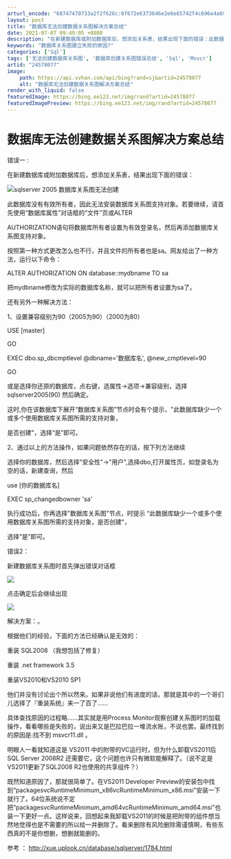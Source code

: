 ```yaml
---
arturl_encode: "68747470733a2f2f626c:6f672e6373646e2e6e65742f4c696e4a69616e674269654a69:2f61727469636c652f64657461696c732f3234353738303737"
layout: post
title: "数据库无法创建数据关系图解决方案总结"
date: 2021-07-07 09:49:05 +0800
description: "在新建数据库或附加数据库后，想添加关系表，结果出现下面的错误：此数据库没有有效所有者，因此无法安装数"
keywords: "数据库关系图建立失败的原因?"
categories: ['Sql']
tags: ['无法创建数据库关系图', '数据库创建关系图错误总结', 'Sql', 'Msvcr']
artid: "24578077"
image:
    path: https://api.vvhan.com/api/bing?rand=sj&artid=24578077
    alt: "数据库无法创建数据关系图解决方案总结"
render_with_liquid: false
featuredImage: https://bing.ee123.net/img/rand?artid=24578077
featuredImagePreview: https://bing.ee123.net/img/rand?artid=24578077
---
```


# 数据库无法创建数据关系图解决方案总结

错误一 :

在新建数据库或附加数据库后，想添加关系表，结果出现下面的错误：

![sqlserver <wbr>2005 <wbr>数据库关系图无法创建](http://s9.sinaimg.cn/middle/71460d95gc00d87a55b78&690 "sqlserver <wbr>2005 <wbr>数据库关系图无法创建")

此数据库没有有效所有者，因此无法安装数据库关系图支持对象。若要继续，请首先使用“数据库属性”对话框的“文件”页或ALTER
  
AUTHORIZATION语句将数据库所有者设置为有效登录名，然后再添加数据库关系图支持对象。
  
按照第一种方式更改怎么也不行，并且文件的所有者也是sa。网友给出了一种方法，运行以下命令：
  
ALTER AUTHORIZATION ON database::mydbname TO sa
  
把mydbname修改为实际的数据库名称，就可以把所有者设置为sa了。
  
还有另外一种解决方法：
  
1、设置兼容级别为90（2005为90）（2000为80）
  
USE [master]
  
GO
  
EXEC dbo.sp\_dbcmptlevel @dbname='数据库名', @new\_cmptlevel=90
  
GO
  
或是选择你还原的数据库，点右键，选属性->选项->兼容级别，选择sqlserver2005(90) 然后确定。

这时,你在该数据库下展开“数据库关系图”节点时会有个提示，"此数据库缺少一个或多个使用数据库关系图所需的支持对象，

是否创建"，选择“是”即可。
  
2、通过以上的方法操作，如果问题依然存在的话，按下列方法继续
  
选择你的数据库，然后选择"安全性"->"用户",选择dbo,打开属性页，如登录名为空的话，新建查询，然后
  
use [你的数据库名]
  
EXEC sp\_changedbowner 'sa'
  
执行成功后，你再选择"数据库关系图"节点，时提示 “此数据库缺少一个或多个使用数据库关系图所需的支持对象，是否创建"，

选择“是”即可。

错误2：

新建数据库关系图时首先弹出错误对话框

![](http://www.myexception.cn/img/2014/04/24/103002130.jpg)

点击确定后会继续出现

![](http://www.myexception.cn/img/2014/04/24/103002131.jpg)

解决方案：。

根据他们的经验，下面的方法已经确认是无效的：
  
  
重装 SQL2008 （我想包括了修复）
  
重装 .net framework 3.5
  
重装VS2010和VS2010 SP1
  
他们并没有讨论出个所以然来。如果非说他们有进度的话，那就是其中的一个哥们儿选择了『重装系统』来一了百了……
  
  
具体查找原因的过程略……其实就是用Process Monitor观察创建关系图时的加载操作，看看哪些是失败的，说出来又是巴拉巴拉一堆流水账，不说也罢。最终找到的原因是:找不到 msvcr11.dll 。
  
  
明眼人一看就知道这是 VS2011 中的附带的VC运行时，但为什么卸载VS2011后SQL Server 2008R2 还需要它，这个问题也许只有微软能解释了。（说不定是VS2011更新了SQL2008 R2也使用的共享组件？）
  
  
既然知道原因了，那就很简单了。在VS2011 Developer Preview的安装包中找到“packagesvcRuntimeMinimum\_x86vcRuntimeMinimum\_x86.msi”安装一下就行了。64位系统说不定把“packagesvcRuntimeMinimum\_amd64vcRuntimeMinimum\_amd64.msi”也装一下更好一点。这样说来，回想起来我卸载VS2011的时候是把附带的组件想当然地觉得也是不需要的所以给一并删除了。看来删除有风险删除需谨慎啊，有些东西真的不是你想删，想删就能删的。

  

参考 ： http://xue.uplook.cn/database/sqlserver/1784.html